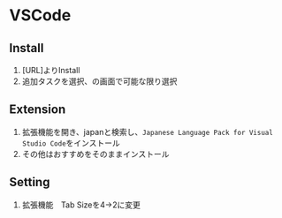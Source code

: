 # VSCode

## Install

1. [URL]よりInstall
2. 追加タスクを選択、の画面で可能な限り選択

## Extension

1. 拡張機能を開き、japanと検索し、`Japanese Language Pack for Visual Studio Code`をインストール
2. その他はおすすめをそのままインストール

## Setting

1. 拡張機能　Tab Sizeを4→2に変更






